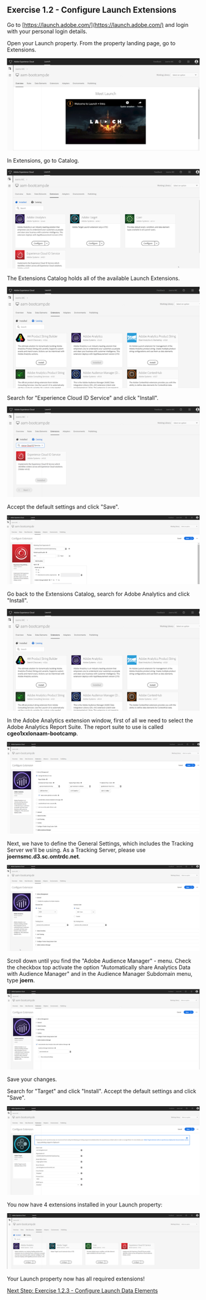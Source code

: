 ## Exercise 1.2 - Configure Launch Extensions

Go to [https://launch.adobe.com/](https://launch.adobe.com/) and login with your personal login details.

Open your Launch property.
From the property landing page, go to Extensions.

![Launch Setup](./images/launch3.png)

In Extensions, go to Catalog.

![Launch Setup](./images/launch4.png)

The Extensions Catalog holds all of the available Launch Extensions.

![Launch Setup](./images/launch5.png)

Search for "Experience Cloud ID Service" and click "Install".

![Launch Setup](./images/launch6.png)

Accept the default settings and click "Save".

![Launch Setup](./images/launch7.png)

Go back to the Extensions Catalog, search for Adobe Analytics and click "Install".

![Launch Setup](./images/launch5.png)

In the Adobe Analytics extension window, first of all we need to select the Adobe Analytics Report Suite.
The report suite to use is called **cgeo1xxlonaam-bootcamp**.

![Launch Setup](./images/analytics1.png)

Next, we have to define the General Settings, which includes the Tracking Server we'll be using.
As a Tracking Server, please use **joernsmc.d3.sc.omtrdc.net**.

![Launch Setup](./images/analytics2.png)

Scroll down until you find the "Adobe Audience Manager" - menu.
Check the checkbox top activate the option "Automatically share Analytics Data with Audience Manager" and in the Audience Manager Subdomain menu, type **joern**.

![Launch Setup](./images/analytics3.png)

Save your changes.

Search for "Target" and click "Install". Accept the default settings and click "Save".

![Launch Setup](./images/target1.png)

You now have 4 extensions installed in your Launch property:

![Launch Setup](./images/alle.png)

Your Launch property now has all required extensions!

[Next Step: Exercise 1.2.3 - Configure Launch Data Elements](./ex3.md)



